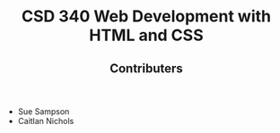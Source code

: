 <!DOCTYPE html>
<html lang="en">
<head>
    <meta charset="UTF-8">
    <meta name="viewport" content="width=device-width, initial-scale=1.0">
    <meta name="author" content="Caitlan Nichols">
    <meta name="description" content="Assignment: Biosite. Date: September, 8th, 2024">
    <link rel="stylesheet" href="Nichols_Mod6_2.css">
<body>
    <header>
        <h1>CSD 340 Web Development with HTML and CSS</h1>
        <h2>Contributers</h2>
    </header>
    <ul>
        <li>Sue Sampson</li>
        <li>Caitlan Nichols</li>
    </ul>
</body>
</html>
